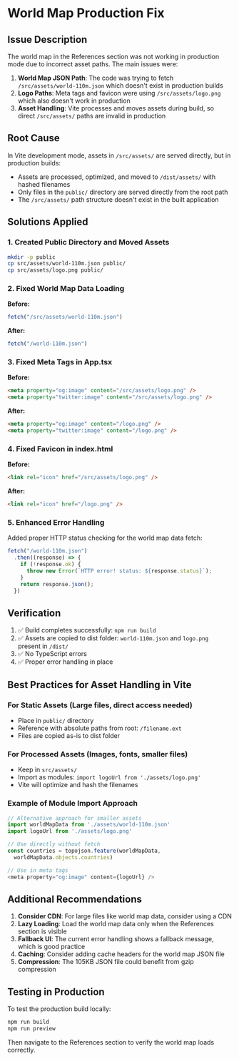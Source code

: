 # World Map Production Fix

## Issue Description

The world map in the References section was not working in production mode due
to incorrect asset paths. The main issues were:

1. **World Map JSON Path**: The code was trying to fetch
   `/src/assets/world-110m.json` which doesn't exist in production builds
2. **Logo Paths**: Meta tags and favicon were using `/src/assets/logo.png`
   which also doesn't work in production
3. **Asset Handling**: Vite processes and moves assets during build, so direct
   `/src/assets/` paths are invalid in production

## Root Cause

In Vite development mode, assets in `/src/assets/` are served directly, but in
production builds:

- Assets are processed, optimized, and moved to `/dist/assets/` with hashed
  filenames
- Only files in the `public/` directory are served directly from the root path
- The `/src/assets/` path structure doesn't exist in the built application

## Solutions Applied

### 1. Created Public Directory and Moved Assets

```bash
mkdir -p public
cp src/assets/world-110m.json public/
cp src/assets/logo.png public/
```

### 2. Fixed World Map Data Loading

**Before:**

```javascript
fetch("/src/assets/world-110m.json")
```

**After:**

```javascript
fetch("/world-110m.json")
```

### 3. Fixed Meta Tags in App.tsx

**Before:**

```html
<meta property="og:image" content="/src/assets/logo.png" />
<meta property="twitter:image" content="/src/assets/logo.png" />
```

**After:**

```html
<meta property="og:image" content="/logo.png" />
<meta property="twitter:image" content="/logo.png" />
```

### 4. Fixed Favicon in index.html

**Before:**

```html
<link rel="icon" href="/src/assets/logo.png" />
```

**After:**

```html
<link rel="icon" href="/logo.png" />
```

### 5. Enhanced Error Handling

Added proper HTTP status checking for the world map data fetch:

```javascript
fetch("/world-110m.json")
  .then((response) => {
    if (!response.ok) {
      throw new Error(`HTTP error! status: ${response.status}`);
    }
    return response.json();
  })
```

## Verification

1. ✅ Build completes successfully: `npm run build`
2. ✅ Assets are copied to dist folder: `world-110m.json` and `logo.png`
   present in `/dist/`
3. ✅ No TypeScript errors
4. ✅ Proper error handling in place

## Best Practices for Asset Handling in Vite

### For Static Assets (Large files, direct access needed)

- Place in `public/` directory
- Reference with absolute paths from root: `/filename.ext`
- Files are copied as-is to dist folder

### For Processed Assets (Images, fonts, smaller files)

- Keep in `src/assets/`
- Import as modules: `import logoUrl from './assets/logo.png'`
- Vite will optimize and hash the filenames

### Example of Module Import Approach

```javascript
// Alternative approach for smaller assets
import worldMapData from './assets/world-110m.json'
import logoUrl from './assets/logo.png'

// Use directly without fetch
const countries = topojson.feature(worldMapData, 
  worldMapData.objects.countries)

// Use in meta tags
<meta property="og:image" content={logoUrl} />
```

## Additional Recommendations

1. **Consider CDN**: For large files like world map data, consider using a CDN
2. **Lazy Loading**: Load the world map data only when the References section
   is visible
3. **Fallback UI**: The current error handling shows a fallback message, which
   is good practice
4. **Caching**: Consider adding cache headers for the world map JSON file
5. **Compression**: The 105KB JSON file could benefit from gzip compression

## Testing in Production

To test the production build locally:

```bash
npm run build
npm run preview
```

Then navigate to the References section to verify the world map loads correctly.
